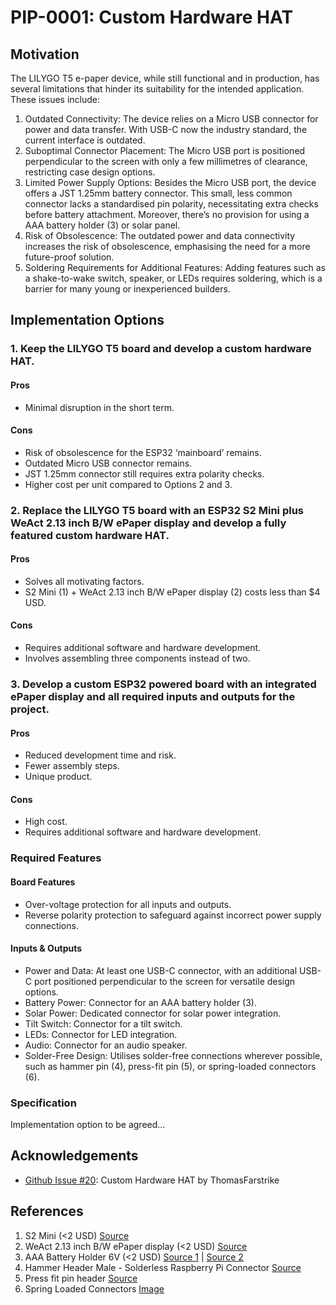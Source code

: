 # PIP-0001: Custom Hardware HAT
## Motivation
The LILYGO T5 e-paper device, while still functional and in production, has several limitations that hinder its suitability for the intended application. These issues include:
1. Outdated Connectivity: The device relies on a Micro USB connector for power and data transfer. With USB-C now the industry standard, the current interface is outdated.
2. Suboptimal Connector Placement: The Micro USB port is positioned perpendicular to the screen with only a few millimetres of clearance, restricting case design options.
3. Limited Power Supply Options: Besides the Micro USB port, the device offers a JST 1.25mm battery connector. This small, less common connector lacks a standardised pin polarity, necessitating extra checks before battery attachment. Moreover, there’s no provision for using a AAA battery holder (3) or solar panel.
4. Risk of Obsolescence: The outdated power and data connectivity increases the risk of obsolescence, emphasising the need for a more future-proof solution.
5. Soldering Requirements for Additional Features: Adding features such as a shake-to-wake switch, speaker, or LEDs requires soldering, which is a barrier for many young or inexperienced builders.
## Implementation Options
### 1. Keep the LILYGO T5 board and develop a custom hardware HAT.
#### Pros
- Minimal disruption in the short term.
#### Cons
- Risk of obsolescence for the ESP32 ‘mainboard’ remains.
- Outdated Micro USB connector remains.
- JST 1.25mm connector still requires extra polarity checks.
- Higher cost per unit compared to Options 2 and 3.
### 2. Replace the LILYGO T5 board with an ESP32 S2 Mini plus WeAct 2.13 inch B/W ePaper display and develop a fully featured custom hardware HAT.
#### Pros
- Solves all motivating factors.
- S2 Mini (1) + WeAct 2.13 inch B/W ePaper display (2) costs less than $4 USD.
#### Cons
- Requires additional software and hardware development.
- Involves assembling three components instead of two.
### 3. Develop a custom ESP32 powered board with an integrated ePaper display and all required inputs and outputs for the project.
#### Pros
- Reduced development time and risk.
- Fewer assembly steps.
- Unique product.
#### Cons
- High cost.
- Requires additional software and hardware development.
### Required Features
#### Board Features
- Over-voltage protection for all inputs and outputs.
- Reverse polarity protection to safeguard against incorrect power supply connections.
#### Inputs & Outputs
- Power and Data: At least one USB-C connector, with an additional USB-C port positioned perpendicular to the screen for versatile design options.
- Battery Power: Connector for an AAA battery holder (3).
- Solar Power: Dedicated connector for solar power integration.
- Tilt Switch: Connector for a tilt switch.
- LEDs: Connector for LED integration.
- Audio: Connector for an audio speaker.
- Solder-Free Design: Utilises solder-free connections wherever possible, such as hammer pin (4), press-fit pin (5), or spring-loaded connectors (6).
### Specification
Implementation option to be agreed…
## Acknowledgements
- [Github Issue #20](https://github.com/LightningPiggy/lightning-piggy/issues/20): Custom Hardware HAT by ThomasFarstrike

## References
1. S2 Mini (<2 USD) [Source](https://www.aliexpress.com/item/1005005185302364.html)
1. WeAct 2.13 inch B/W ePaper display (<2 USD)  [Source](https://www.aliexpress.com/item/1005004644515880.html)
3. AAA Battery Holder 6V (<2 USD) [Source 1](https://www.aliexpress.com/item/32636517450.html) |
 [Source 2](https://www.switchelectronics.co.uk/products/aaa-x-4-battery-holder-150mm-leads)
1. Hammer Header Male - Solderless Raspberry Pi Connector [Source](https://www.adafruit.com/product/3662)
1. Press fit pin header [Source](https://duckduckgo.com/?q=Press-fit+pin+header&ia=web)
1. Spring Loaded Connectors [Image](https://www.cybermarket.co.uk/images/product/main/12.1270.jpg)
